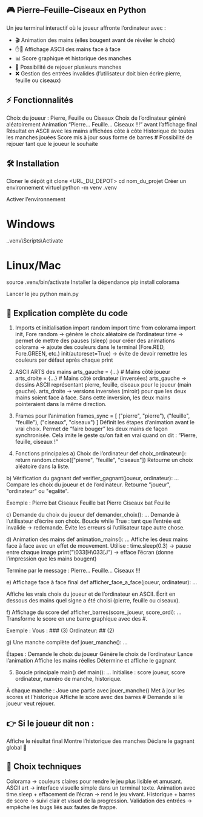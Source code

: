 ## 🎮 Pierre–Feuille–Ciseaux en Python

Un jeu terminal interactif où le joueur affronte l’ordinateur avec :
- 🎬 Animation des mains (elles bougent avant de révéler le choix)
- ✋🤚 Affichage ASCII des mains face à face
- 📊 Score graphique et historique des manches
- 🔄 Possibilité de rejouer plusieurs manches
- ❌ Gestion des entrées invalides (l’utilisateur doit bien écrire pierre, feuille ou ciseaux)

## ⚡ Fonctionnalités
Choix du joueur : Pierre, Feuille ou Ciseaux
Choix de l’ordinateur généré aléatoirement
Animation “Pierre… Feuille… Ciseaux !!!” avant l’affichage final
Résultat en ASCII avec les mains affichées côte à côte
Historique de toutes les manches jouées
Score mis à jour sous forme de barres #
Possibilité de rejouer tant que le joueur le souhaite

## 🛠️ Installation
Cloner le dépôt
git clone <URL_DU_DEPOT>
cd nom_du_projet
Créer un environnement virtuel
python -m venv .venv


Activer l’environnement
# Windows
.\.venv\Scripts\Activate   

# Linux/Mac
source .venv/bin/activate
Installer la dépendance
pip install colorama

Lancer le jeu
python main.py

## 📄 Explication complète du code
1. Imports et initialisation
import random
import time
from colorama import init, Fore
random → génère le choix aléatoire de l’ordinateur
time → permet de mettre des pauses (sleep) pour créer des animations
colorama → ajoute des couleurs dans le terminal (Fore.RED, Fore.GREEN, etc.)
init(autoreset=True) → évite de devoir remettre les couleurs par défaut après chaque print

2. ASCII ARTS des mains
arts_gauche = {...}   # Mains côté joueur
arts_droite = {...}   # Mains côté ordinateur (inversées)
arts_gauche → dessins ASCII représentant pierre, feuille, ciseaux pour le joueur (main gauche).
arts_droite → versions inversées (miroir) pour que les deux mains soient face à face.
Sans cette inversion, les deux mains pointeraient dans la même direction.

3. Frames pour l’animation
frames_sync = [
    ("pierre", "pierre"),
    ("feuille", "feuille"),
    ("ciseaux", "ciseaux")
]
Définit les étapes d’animation avant le vrai choix.
Permet de “faire bouger” les deux mains de façon synchronisée.
Cela imite le geste qu’on fait en vrai quand on dit : “Pierre, feuille, ciseaux !”

4. Fonctions principales
a) Choix de l’ordinateur
def choix_ordinateur():
    return random.choice(["pierre", "feuille", "ciseaux"])
Retourne un choix aléatoire dans la liste.

b) Vérification du gagnant
def verifier_gagnant(joueur, ordinateur):
    ...
Compare les choix du joueur et de l’ordinateur.
Retourne "joueur", "ordinateur" ou "egalite".

Exemple :
Pierre bat Ciseaux
Feuille bat Pierre
Ciseaux bat Feuille

c) Demande du choix du joueur
def demander_choix():
    ...
Demande à l’utilisateur d’écrire son choix.
Boucle while True : tant que l’entrée est invalide → redemande.
Évite les erreurs si l’utilisateur tape autre chose.

d) Animation des mains
def animation_mains():
    ...
Affiche les deux mains face à face avec un effet de mouvement.
Utilise :
time.sleep(0.3) → pause entre chaque image
print("\033[H\033[J") → efface l’écran (donne l’impression que les mains bougent)

Termine par le message :
Pierre... Feuille... Ciseaux !!!

e) Affichage face à face final
def afficher_face_a_face(joueur, ordinateur):
    ...

Affiche les vrais choix du joueur et de l’ordinateur en ASCII.
Écrit en dessous des mains quel signe a été choisi (pierre, feuille ou ciseaux).

f) Affichage du score
def afficher_barres(score_joueur, score_ordi):
    ...
Transforme le score en une barre graphique avec des #.

Exemple :
Vous      : ### (3)
Ordinateur: ##  (2)

g) Une manche complète
def jouer_manche():
    ...

Étapes :
Demande le choix du joueur
Génère le choix de l’ordinateur
Lance l’animation
Affiche les mains réelles
Détermine et affiche le gagnant

5. Boucle principale main()
def main():
    ...
Initialise : score joueur, score ordinateur, numéro de manche, historique.

À chaque manche :
Joue une partie avec jouer_manche()
Met à jour les scores et l’historique
Affiche le score avec des barres #
Demande si le joueur veut rejouer.

## 👉 Si le joueur dit non :
Affiche le résultat final
Montre l’historique des manches
Déclare le gagnant global 🎉

## 🎯 Choix techniques
Colorama → couleurs claires pour rendre le jeu plus lisible et amusant.
ASCII art → interface visuelle simple dans un terminal texte.
Animation avec time.sleep + effacement de l’écran → rend le jeu vivant.
Historique + barres de score → suivi clair et visuel de la progression.
Validation des entrées → empêche les bugs liés aux fautes de frappe.